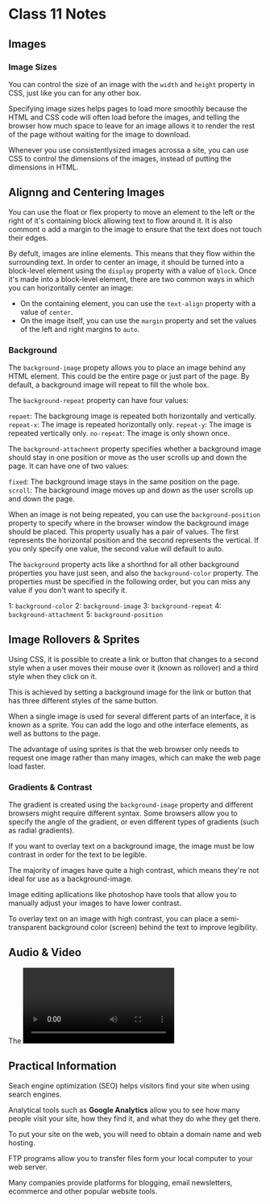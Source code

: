 # Class 11 Notes

## Images

### Image Sizes

You can  control the size of an image with the `width` and `height` property in CSS, just like you can for any other box.

Specifying image sizes helps pages to load more smoothly because the HTML and CSS code will often load before the images, and telling the browser how much space to leave for an image allows it to render the rest of the page without waiting for the image to download.

Whenever you use consistentlysized images acrossa a site, you can use CSS to control the dimensions of the images, instead of putting the dimensions in HTML.

## Alignng and Centering Images

You can use the float or flex property to move an element to the left or the right of it's containing block allowing text to flow around it. It is also commont o add a margin to the image to ensure that the text does not touch their edges.

By defult, images are inline elements. This means that they flow within the surrounding text. In order to center an image, it should be turned into a block-level element using the `display` property with a value of `block`. Once it's made into a block-level element, there are two common ways in which you can horizontally center an image:

- On the containing element, you can use the `text-align` property with a value of `center`.
- On the image itself, you can use the `margin` property and set the values of the left and right margins to `auto`.

### Background

The `background-image` propety allows you to place an image behind any HTML element. This could be the entire page or just part of the page. By default, a background image will repeat to fill the whole box.

The `background-repeat` property can have four values:

`repaet`: The backgroung image is repeated both horizontally and vertically.
`repeat-x`: The image is repeated horizontally only.
`repeat-y`: The image is repeated vertically only.
`no-repeat`: The image is only shown once.

The `background-attachment` property specifies whether a background image should stay in one position or move as the user scrolls up and down the page. It can have one of two values:

`fixed`: The background image stays in the same position on the page.
`scroll`: The background image moves up and down as the user scrolls up and down the page.

When an image is not being repeated, you can use the `background-position` property to specify where in the browser window the background image should be placed. This property usually has a pair of values. The first represents the horizontal position and the second represents the vertical. If you only specify one value, the second value will default to auto.

The `background` property acts like a shorthnd for all other background properties you have just seen, and also the `background-color` property. The properties must be specified in the following order, but you can miss any value if you don't want to specify it.

1: `background-color`
2: `background-image`
3: `background-repeat`
4: `background-attachment`
5: `background-position`

## Image Rollovers & Sprites

Using CSS, it is possible to create a link or button that changes to a second style when a user moves their mouse over it (known as rollover) and a third style when they click on it.

This is achieved by setting a background image for the link or button that has three different styles of the same button. 

When a single image is used for several different parts of an interface, it is known as a sprite. You can add the logo and othe interface elements, as well as buttons to the page.

The advantage of using sprites is that the web browser only needs to request one image rather than many images, which can make the web page load faster.

### Gradients & Contrast

The gradient is created using the `background-image` property and different browsers might require different syntax.
Some browsers allow you to specify the angle of the gradient, or even different types of gradients (such as radial gradients).

If you want to overlay text on a background image, the image must be low contrast in order for the text to be legible.

The majority of images have quite a high contrast, which means they're not ideal for use as a background-image.

Image editing apllications like photoshop have tools that allow you to manually adjust your images to have lower contrast.

To overlay text on an image with high contrast, you can place a semi-transparent background color (screen) behind the text to improve legibility.

## Audio & Video

The <video> and <audio> elements allow us to embed video and audio into web pages. As we showed in Video and audio content, a typical implementation looks like this:
                         `<video controls>`
  `<source src="rabbit320.mp4" type="video/mp4">`
  `<source src="rabbit320.webm" type="video/webm">`
  `<p>Your browser doesn't support HTML5 video. Here is a <a href="rabbit320.mp4">link to the video</a>` `instead.</p>`
                        `</video>`



## Practical Information

Seach engine optimization (SEO) helps visitors find your site when using search engines.

Analytical tools such as **Google Analytics** allow you to see how many people visit your site, how they find it, and what they do whe they get there.

To put your site on the web, you will need to obtain a domain name and web hosting.

FTP programs allow you to transfer files form your local computer to your web server.

Many companies provide platforms for blogging, email newsletters, ecommerce and other popular website tools.

